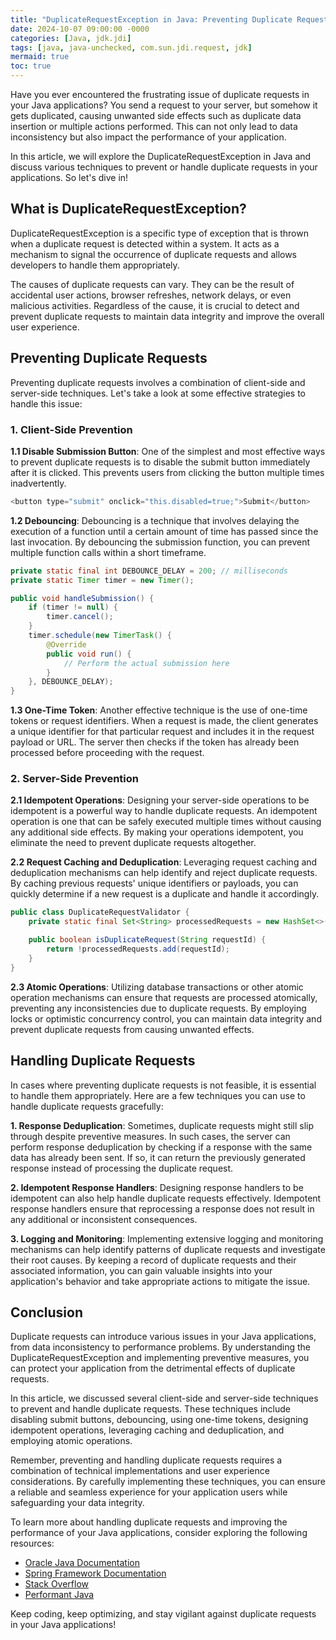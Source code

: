 ```yaml
---
title: "DuplicateRequestException in Java: Preventing Duplicate Requests in Your Applications"
date: 2024-10-07 09:00:00 -0000
categories: [Java, jdk.jdi]
tags: [java, java-unchecked, com.sun.jdi.request, jdk]
mermaid: true
toc: true
---
```



Have you ever encountered the frustrating issue of duplicate requests in your Java applications? You send a request to your server, but somehow it gets duplicated, causing unwanted side effects such as duplicate data insertion or multiple actions performed. This can not only lead to data inconsistency but also impact the performance of your application.

In this article, we will explore the DuplicateRequestException in Java and discuss various techniques to prevent or handle duplicate requests in your applications. So let's dive in!

## What is DuplicateRequestException?

DuplicateRequestException is a specific type of exception that is thrown when a duplicate request is detected within a system. It acts as a mechanism to signal the occurrence of duplicate requests and allows developers to handle them appropriately.

The causes of duplicate requests can vary. They can be the result of accidental user actions, browser refreshes, network delays, or even malicious activities. Regardless of the cause, it is crucial to detect and prevent duplicate requests to maintain data integrity and improve the overall user experience.

## Preventing Duplicate Requests

Preventing duplicate requests involves a combination of client-side and server-side techniques. Let's take a look at some effective strategies to handle this issue:

### 1. Client-Side Prevention

**1.1 Disable Submission Button**: One of the simplest and most effective ways to prevent duplicate requests is to disable the submit button immediately after it is clicked. This prevents users from clicking the button multiple times inadvertently.

```java
<button type="submit" onclick="this.disabled=true;">Submit</button>
```

**1.2 Debouncing**: Debouncing is a technique that involves delaying the execution of a function until a certain amount of time has passed since the last invocation. By debouncing the submission function, you can prevent multiple function calls within a short timeframe.

```java
private static final int DEBOUNCE_DELAY = 200; // milliseconds
private static Timer timer = new Timer();

public void handleSubmission() {
    if (timer != null) {
        timer.cancel();
    }
    timer.schedule(new TimerTask() {
        @Override
        public void run() {
            // Perform the actual submission here
        }
    }, DEBOUNCE_DELAY);
}
```

**1.3 One-Time Token**: Another effective technique is the use of one-time tokens or request identifiers. When a request is made, the client generates a unique identifier for that particular request and includes it in the request payload or URL. The server then checks if the token has already been processed before proceeding with the request.

### 2. Server-Side Prevention

**2.1 Idempotent Operations**: Designing your server-side operations to be idempotent is a powerful way to handle duplicate requests. An idempotent operation is one that can be safely executed multiple times without causing any additional side effects. By making your operations idempotent, you eliminate the need to prevent duplicate requests altogether.

**2.2 Request Caching and Deduplication**: Leveraging request caching and deduplication mechanisms can help identify and reject duplicate requests. By caching previous requests' unique identifiers or payloads, you can quickly determine if a new request is a duplicate and handle it accordingly.

```java
public class DuplicateRequestValidator {
    private static final Set<String> processedRequests = new HashSet<>();

    public boolean isDuplicateRequest(String requestId) {
        return !processedRequests.add(requestId);
    }
}
```

**2.3 Atomic Operations**: Utilizing database transactions or other atomic operation mechanisms can ensure that requests are processed atomically, preventing any inconsistencies due to duplicate requests. By employing locks or optimistic concurrency control, you can maintain data integrity and prevent duplicate requests from causing unwanted effects.

## Handling Duplicate Requests

In cases where preventing duplicate requests is not feasible, it is essential to handle them appropriately. Here are a few techniques you can use to handle duplicate requests gracefully:

**1. Response Deduplication**: Sometimes, duplicate requests might still slip through despite preventive measures. In such cases, the server can perform response deduplication by checking if a response with the same data has already been sent. If so, it can return the previously generated response instead of processing the duplicate request.

**2. Idempotent Response Handlers**: Designing response handlers to be idempotent can also help handle duplicate requests effectively. Idempotent response handlers ensure that reprocessing a response does not result in any additional or inconsistent consequences.

**3. Logging and Monitoring**: Implementing extensive logging and monitoring mechanisms can help identify patterns of duplicate requests and investigate their root causes. By keeping a record of duplicate requests and their associated information, you can gain valuable insights into your application's behavior and take appropriate actions to mitigate the issue.

## Conclusion

Duplicate requests can introduce various issues in your Java applications, from data inconsistency to performance problems. By understanding the DuplicateRequestException and implementing preventive measures, you can protect your application from the detrimental effects of duplicate requests.

In this article, we discussed several client-side and server-side techniques to prevent and handle duplicate requests. These techniques include disabling submit buttons, debouncing, using one-time tokens, designing idempotent operations, leveraging caching and deduplication, and employing atomic operations.

Remember, preventing and handling duplicate requests requires a combination of technical implementations and user experience considerations. By carefully implementing these techniques, you can ensure a reliable and seamless experience for your application users while safeguarding your data integrity.

To learn more about handling duplicate requests and improving the performance of your Java applications, consider exploring the following resources:

- [Oracle Java Documentation](https://docs.oracle.com/en/java/javase/11/docs/api/)
- [Spring Framework Documentation](https://docs.spring.io/spring-framework/docs/current/reference/html/)
- [Stack Overflow](https://stackoverflow.com/questions/tagged/java)
- [Performant Java](https://dzone.com/articles/performant-java)

Keep coding, keep optimizing, and stay vigilant against duplicate requests in your Java applications!